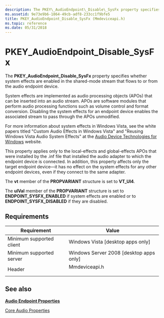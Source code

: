 ```yaml
---
description: The PKEY\_AudioEndpoint\_Disable\_SysFx property specifies whether system effects are enabled in the shared-mode stream that flows to or from the audio endpoint device.
ms.assetid: 9e73e9b6-1864-49cb-adf8-233cc1f9bfe5
title: PKEY_AudioEndpoint_Disable_SysFx (Mmdeviceapi.h)
ms.topic: reference
ms.date: 05/31/2018
---
```


# PKEY\_AudioEndpoint\_Disable\_SysFx

The **PKEY\_AudioEndpoint\_Disable\_SysFx** property specifies whether system effects are enabled in the shared-mode stream that flows to or from the audio endpoint device.

System effects are implemented as audio processing objects (APOs) that can be inserted into an audio stream. APOs are software modules that perform audio processing functions such as volume control and format conversion. Disabling the system effects for an endpoint device enables the associated stream to pass through the APOs unmodified.

For more information about system effects in Windows Vista, see the white papers titled "Custom Audio Effects in Windows Vista" and "Reusing Windows Vista Audio System Effects" at the [Audio Device Technologies for Windows](https://www.microsoft.com/whdc/device/audio/default.mspx) website.

This property applies only to the local-effects and global-effects APOs that were installed by the .inf file that installed the audio adapter to which the endpoint device is connected. In addition, this property affects only the target endpoint device—it has no effect on the system effects for any other endpoint devices, even if they connect to the same adapter.

The **vt** member of the **PROPVARIANT** structure is set to **VT\_UI4**.

The **ulVal** member of the **PROPVARIANT** structure is set to **ENDPOINT\_SYSFX\_ENABLED** if system effects are enabled or to **ENDPOINT\_SYSFX\_DISABLED** if they are disabled.

## Requirements



| Requirement | Value |
|-------------------------------------|------------------------------------------------------------------------------------------|
| Minimum supported client<br/> | Windows Vista \[desktop apps only\]<br/>                                           |
| Minimum supported server<br/> | Windows Server 2008 \[desktop apps only\]<br/>                                     |
| Header<br/>                   | <dl> <dt>Mmdeviceapi.h</dt> </dl> |



## See also

<dl> <dt>

[**Audio Endpoint Properties**](audio-endpoint-properties.md)
</dt> <dt>

[Core Audio Properties](core-audio-properties.md)
</dt> </dl>

 

 




